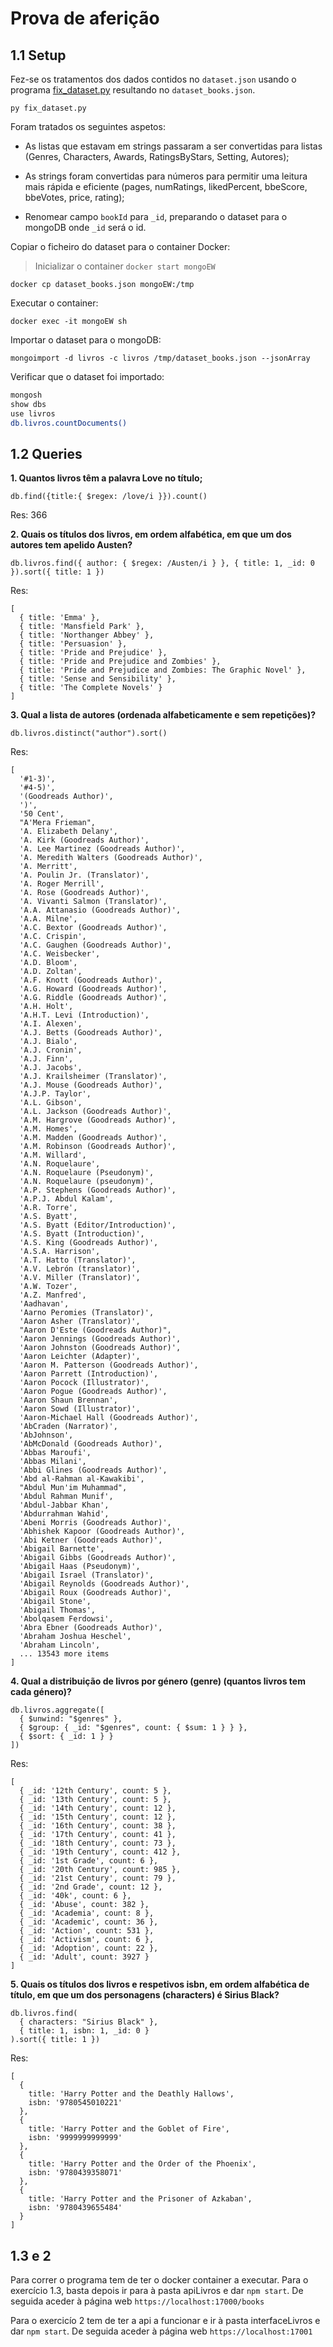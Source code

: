 # Prova de aferição

## 1.1 Setup

Fez-se os tratamentos dos dados contidos no `dataset.json` usando o programa [fix_dataset.py](https://github.com/gabrielRibeir0/EW2025-A104171/blob/main/ENGWEB2025-Afericao/fix_dataset.py) resultando no `dataset_books.json`.

`py fix_dataset.py`

Foram tratados os seguintes aspetos:

- As listas que estavam em strings passaram a ser convertidas para listas (Genres, Characters, Awards, RatingsByStars, Setting, Autores);

- As strings foram convertidas para números para permitir uma leitura mais rápida e eficiente (pages, numRatings, likedPercent, bbeScore, bbeVotes, price, rating);

- Renomear campo `bookId` para `_id`, preparando o dataset para o mongoDB onde `_id` será o id.

Copiar o ficheiro do dataset para o container Docker:

> Inicializar o container `docker start mongoEW`

`docker cp dataset_books.json mongoEW:/tmp`

Executar o container:

`docker exec -it mongoEW sh`

Importar o dataset para o mongoDB:

`mongoimport -d livros -c livros /tmp/dataset_books.json --jsonArray`

Verificar que o dataset foi importado:

```sh
mongosh
show dbs
use livros
db.livros.countDocuments()
```

## 1.2 Queries

**1. Quantos livros têm a palavra Love no título;**

`db.find({title:{ $regex: /love/i }}).count()`

Res: 366

**2. Quais os títulos dos livros, em ordem alfabética, em que um dos autores tem apelido Austen?**

`db.livros.find({ author: { $regex: /Austen/i } }, { title: 1, _id: 0 }).sort({ title: 1 })`

Res:

```
[
  { title: 'Emma' },
  { title: 'Mansfield Park' },
  { title: 'Northanger Abbey' },
  { title: 'Persuasion' },
  { title: 'Pride and Prejudice' },
  { title: 'Pride and Prejudice and Zombies' },
  { title: 'Pride and Prejudice and Zombies: The Graphic Novel' },
  { title: 'Sense and Sensibility' },
  { title: 'The Complete Novels' }
]
```

**3. Qual a lista de autores (ordenada alfabeticamente e sem repetições)?**

`db.livros.distinct("author").sort()`

Res:

```
[
  '#1-3)',
  '#4-5)',
  '(Goodreads Author)',
  ')',
  '50 Cent',
  "A'Mera Frieman",
  'A. Elizabeth Delany',
  'A. Kirk (Goodreads Author)',
  'A. Lee Martinez (Goodreads Author)',
  'A. Meredith Walters (Goodreads Author)',
  'A. Merritt',
  'A. Poulin Jr. (Translator)',
  'A. Roger Merrill',
  'A. Rose (Goodreads Author)',
  'A. Vivanti Salmon (Translator)',
  'A.A. Attanasio (Goodreads Author)',
  'A.A. Milne',
  'A.C. Bextor (Goodreads Author)',
  'A.C. Crispin',
  'A.C. Gaughen (Goodreads Author)',
  'A.C. Weisbecker',
  'A.D. Bloom',
  'A.D. Zoltan',
  'A.F. Knott (Goodreads Author)',
  'A.G. Howard (Goodreads Author)',
  'A.G. Riddle (Goodreads Author)',
  'A.H. Holt',
  'A.H.T. Levi (Introduction)',
  'A.I. Alexen',
  'A.J. Betts (Goodreads Author)',
  'A.J. Bialo',
  'A.J. Cronin',
  'A.J. Finn',
  'A.J. Jacobs',
  'A.J. Krailsheimer (Translator)',
  'A.J. Mouse (Goodreads Author)',
  'A.J.P. Taylor',
  'A.L. Gibson',
  'A.L. Jackson (Goodreads Author)',
  'A.M. Hargrove (Goodreads Author)',
  'A.M. Homes',
  'A.M. Madden (Goodreads Author)',
  'A.M. Robinson (Goodreads Author)',
  'A.M. Willard',
  'A.N. Roquelaure',
  'A.N. Roquelaure (Pseudonym)',
  'A.N. Roquelaure (pseudonym)',
  'A.P. Stephens (Goodreads Author)',
  'A.P.J. Abdul Kalam',
  'A.R. Torre',
  'A.S. Byatt',
  'A.S. Byatt (Editor/Introduction)',
  'A.S. Byatt (Introduction)',
  'A.S. King (Goodreads Author)',
  'A.S.A. Harrison',
  'A.T. Hatto (Translator)',
  'A.V. Lebrón (translator)',
  'A.V. Miller (Translator)',
  'A.W. Tozer',
  'A.Z. Manfred',
  'Aadhavan',
  'Aarno Peromies (Translator)',
  'Aaron Asher (Translator)',
  "Aaron D'Este (Goodreads Author)",
  'Aaron Jennings (Goodreads Author)',
  'Aaron Johnston (Goodreads Author)',
  'Aaron Leichter (Adapter)',
  'Aaron M. Patterson (Goodreads Author)',
  'Aaron Parrett (Introduction)',
  'Aaron Pocock (Illustrator)',
  'Aaron Pogue (Goodreads Author)',
  'Aaron Shaun Brennan',
  'Aaron Sowd (Illustrator)',
  'Aaron-Michael Hall (Goodreads Author)',
  'AbCraden (Narrator)',
  'AbJohnson',
  'AbMcDonald (Goodreads Author)',
  'Abbas Maroufi',
  'Abbas Milani',
  'Abbi Glines (Goodreads Author)',
  'Abd al-Rahman al-Kawakibi',
  "Abdul Mun'im Muhammad",
  'Abdul Rahman Munif',
  'Abdul-Jabbar Khan',
  'Abdurrahman Wahid',
  'Abeni Morris (Goodreads Author)',
  'Abhishek Kapoor (Goodreads Author)',
  'Abi Ketner (Goodreads Author)',
  'Abigail Barnette',
  'Abigail Gibbs (Goodreads Author)',
  'Abigail Haas (Pseudonym)',
  'Abigail Israel (Translator)',
  'Abigail Reynolds (Goodreads Author)',
  'Abigail Roux (Goodreads Author)',
  'Abigail Stone',
  'Abigail Thomas',
  'Abolqasem Ferdowsi',
  'Abra Ebner (Goodreads Author)',
  'Abraham Joshua Heschel',
  'Abraham Lincoln',
  ... 13543 more items
]
```

**4. Qual a distribuição de livros por género (genre) (quantos livros tem cada género)?**

```
db.livros.aggregate([
  { $unwind: "$genres" },
  { $group: { _id: "$genres", count: { $sum: 1 } } },
  { $sort: { _id: 1 } }
])
```

Res:

```
[
  { _id: '12th Century', count: 5 },
  { _id: '13th Century', count: 5 },
  { _id: '14th Century', count: 12 },
  { _id: '15th Century', count: 12 },
  { _id: '16th Century', count: 38 },
  { _id: '17th Century', count: 41 },
  { _id: '18th Century', count: 73 },
  { _id: '19th Century', count: 412 },
  { _id: '1st Grade', count: 6 },
  { _id: '20th Century', count: 985 },
  { _id: '21st Century', count: 79 },
  { _id: '2nd Grade', count: 12 },
  { _id: '40k', count: 6 },
  { _id: 'Abuse', count: 382 },
  { _id: 'Academia', count: 8 },
  { _id: 'Academic', count: 36 },
  { _id: 'Action', count: 531 },
  { _id: 'Activism', count: 6 },
  { _id: 'Adoption', count: 22 },
  { _id: 'Adult', count: 3927 }
]
```

**5. Quais os títulos dos livros e respetivos isbn, em ordem alfabética de título, em que um dos personagens (characters) é Sirius Black?**

```
db.livros.find(
  { characters: "Sirius Black" },
  { title: 1, isbn: 1, _id: 0 }
).sort({ title: 1 })
```

Res:

```
[
  {
    title: 'Harry Potter and the Deathly Hallows',
    isbn: '9780545010221'
  },
  {
    title: 'Harry Potter and the Goblet of Fire',
    isbn: '9999999999999'
  },
  {
    title: 'Harry Potter and the Order of the Phoenix',
    isbn: '9780439358071'
  },
  {
    title: 'Harry Potter and the Prisoner of Azkaban',
    isbn: '9780439655484'
  }
]
```

## 1.3 e 2

Para correr o programa tem de ter o docker container a executar.
Para o exercício 1.3, basta depois ir para à pasta apiLivros e dar `npm start`.
De seguida aceder à página web `https://localhost:17000/books`


Para o exercicío 2  tem de ter a api a funcionar e ir à pasta interfaceLivros e dar `npm start`.
De seguida aceder à página web `https://localhost:17001`

